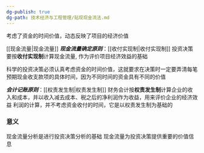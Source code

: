 ```yaml
---
dg-publish: true
dg-path: 技术经济与工程管理/贴现现金流法.md
---
```

考虑了资金的时间价值，动态反映了项目的经济价值

[[现金流量\|现金流量]]
***现金流量确定原则***：[[收付实现制\|收付实现制]]
投资决策要按**收付实现制**计算现金流量, 作为评价项目经济效益的基础

科学的投资决策必须认真考虑资金的时间价值，这就要求在决策时一定要弄清每笔预期现金收支款项的具体时间，因为不同时间的资金具有不同的价值

***会计记账原则***：[[权责发生制\|权责发生制]]
财务会计按**权责发生制**计算企业的收入和成本，并以收入减去成本、税之后的净利润作为收益，用来评价企业的经济效益
利润的计算，并不考虑资金收付的时间，它是以权责发生制为基础的

### 意义
现金流量分析是进行投资决策分析的基础
现金流量为投资决策提供重要的价值信息